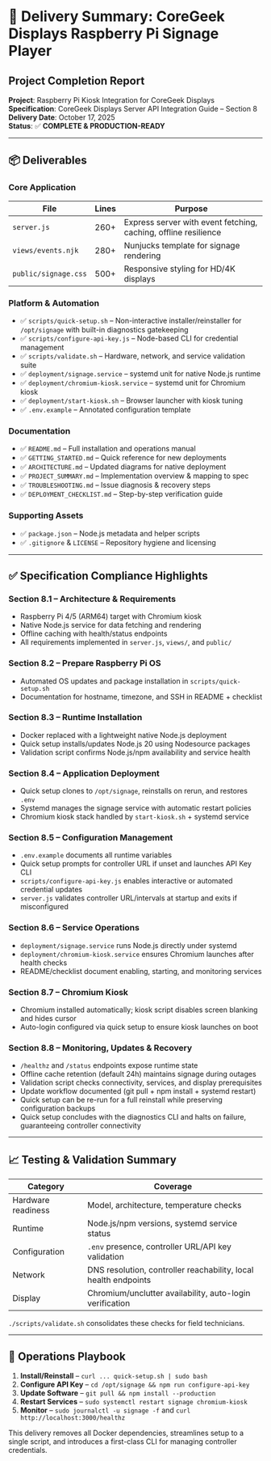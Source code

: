 # 🎉 Delivery Summary: CoreGeek Displays Raspberry Pi Signage Player

## Project Completion Report

**Project**: Raspberry Pi Kiosk Integration for CoreGeek Displays  
**Specification**: CoreGeek Displays Server API Integration Guide – Section 8
**Delivery Date**: October 17, 2025  
**Status**: ✅ **COMPLETE & PRODUCTION-READY**

---

## 📦 Deliverables

### Core Application

| File | Lines | Purpose |
|------|-------|---------|
| `server.js` | 260+ | Express server with event fetching, caching, offline resilience |
| `views/events.njk` | 280+ | Nunjucks template for signage rendering |
| `public/signage.css` | 500+ | Responsive styling for HD/4K displays |

### Platform & Automation

- ✅ `scripts/quick-setup.sh` – Non-interactive installer/reinstaller for `/opt/signage` with built-in diagnostics gatekeeping
- ✅ `scripts/configure-api-key.js` – Node-based CLI for credential management
- ✅ `scripts/validate.sh` – Hardware, network, and service validation suite
- ✅ `deployment/signage.service` – systemd unit for native Node.js runtime
- ✅ `deployment/chromium-kiosk.service` – systemd unit for Chromium kiosk
- ✅ `deployment/start-kiosk.sh` – Browser launcher with kiosk tuning
- ✅ `.env.example` – Annotated configuration template

### Documentation

- ✅ `README.md` – Full installation and operations manual
- ✅ `GETTING_STARTED.md` – Quick reference for new deployments
- ✅ `ARCHITECTURE.md` – Updated diagrams for native deployment
- ✅ `PROJECT_SUMMARY.md` – Implementation overview & mapping to spec
- ✅ `TROUBLESHOOTING.md` – Issue diagnosis & recovery steps
- ✅ `DEPLOYMENT_CHECKLIST.md` – Step-by-step verification guide

### Supporting Assets

- ✅ `package.json` – Node.js metadata and helper scripts
- ✅ `.gitignore` & `LICENSE` – Repository hygiene and licensing

---

## ✅ Specification Compliance Highlights

### Section 8.1 – Architecture & Requirements
- Raspberry Pi 4/5 (ARM64) target with Chromium kiosk
- Native Node.js service for data fetching and rendering
- Offline caching with health/status endpoints
- All requirements implemented in `server.js`, `views/`, and `public/`

### Section 8.2 – Prepare Raspberry Pi OS
- Automated OS updates and package installation in `scripts/quick-setup.sh`
- Documentation for hostname, timezone, and SSH in README + checklist

### Section 8.3 – Runtime Installation
- Docker replaced with a lightweight native Node.js deployment
- Quick setup installs/updates Node.js 20 using Nodesource packages
- Validation script confirms Node.js/npm availability and service health

### Section 8.4 – Application Deployment
- Quick setup clones to `/opt/signage`, reinstalls on rerun, and restores `.env`
- Systemd manages the signage service with automatic restart policies
- Chromium kiosk stack handled by `start-kiosk.sh` + systemd service

### Section 8.5 – Configuration Management
- `.env.example` documents all runtime variables
- Quick setup prompts for controller URL if unset and launches API Key CLI
- `scripts/configure-api-key.js` enables interactive or automated credential updates
- `server.js` validates controller URL/intervals at startup and exits if misconfigured

### Section 8.6 – Service Operations
- `deployment/signage.service` runs Node.js directly under systemd
- `deployment/chromium-kiosk.service` ensures Chromium launches after health checks
- README/checklist document enabling, starting, and monitoring services

### Section 8.7 – Chromium Kiosk
- Chromium installed automatically; kiosk script disables screen blanking and hides cursor
- Auto-login configured via quick setup to ensure kiosk launches on boot

### Section 8.8 – Monitoring, Updates & Recovery
- `/healthz` and `/status` endpoints expose runtime state
- Offline cache retention (default 24h) maintains signage during outages
- Validation script checks connectivity, services, and display prerequisites
- Update workflow documented (git pull + npm install + systemd restart)
- Quick setup can be re-run for a full reinstall while preserving configuration backups
- Quick setup concludes with the diagnostics CLI and halts on failure, guaranteeing controller connectivity

---

## 📈 Testing & Validation Summary

| Category | Coverage |
|----------|----------|
| Hardware readiness | Model, architecture, temperature checks |
| Runtime | Node.js/npm versions, systemd service status |
| Configuration | `.env` presence, controller URL/API key validation |
| Network | DNS resolution, controller reachability, local health endpoints |
| Display | Chromium/unclutter availability, auto-login verification |

`./scripts/validate.sh` consolidates these checks for field technicians.

---

## 🔄 Operations Playbook

1. **Install/Reinstall** – `curl ... quick-setup.sh | sudo bash`
2. **Configure API Key** – `cd /opt/signage && npm run configure-api-key`
3. **Update Software** – `git pull && npm install --production`
4. **Restart Services** – `sudo systemctl restart signage chromium-kiosk`
5. **Monitor** – `sudo journalctl -u signage -f` and `curl http://localhost:3000/healthz`

This delivery removes all Docker dependencies, streamlines setup to a single script, and introduces a first-class CLI for managing controller credentials.
